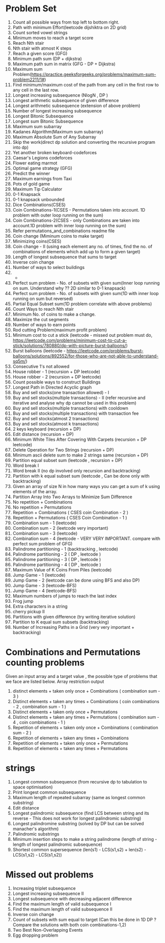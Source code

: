 # Problem Set

1) Count all possible ways from top left to bottom right.
2) Path with minimum Effort(leetcode dijshiktra on 2D grid)
3) Count sorted vowel strings
4) Minimum moves to reach a target score
5) Reach Nth stair
6) Nth stair with atmost K steps 
7) Reach a given score (GFG)
8) Minimum path sum (DP + dijkstra)
9) Maximum path sum in matrix (GFG - DP + Dijkstra)
10) Maximum sum Problem(https://practice.geeksforgeeks.org/problems/maximum-sum-problem2211/1#)
11) Find minimum/maximum cost of the path from any cell in the first row to any cell in the last row.
12) Longest increasing subsequence (NlogN , DP )
13) Longest arithmetic subsequence of given difference
14) Longest arithmetic subsequence (extension of above problem)
15) Number of longest increasing subsequence
16) Longest Bitonic Subsequence 
17) Longest sum Bitonic Subsequence 
18) Maximum sum subarray 
19) Kadanes Algorithm(Maximum sum subarray)
20) Maximum Absolute Sum of Any Subarray
21) Skip the work(direct dp solution and converting the recursive program into dp) 
22) Yet another broken keyboard-codeforces
23) Caesar's Legions codeforces
24) Flower eating marmot 
25) Optimal game strategy (GFG)
26) Predict the winner
27) Maximum earnings from Taxi
28) Pots of gold game 
29) Maximum Tip Calculator 
30) 0-1 Knapsack 
31) 0-1 knapsack unbounded
32) Dice Combinations(CSES)
33) Coin Combinations-1(CSES - Permutations taken into account. 1D problem with outer loop running on the sum)
34) Coin Combinations-2(CSES - only Combinations are taken into account.1D problem with inner loop running on the sum)
35) Refer permutations_and_combinations readme file
36) Coin change (Miminum coins to make target)
37) Minimizing coins(CSES)
38) Coin change - II (using each element any no. of times, find the no. of combinations of elements which add up to form a given target)
39) Length of longest subsequence that sums to target
40) Inverse coin change
41) Number of ways to select buildings
42) -
43) Perfect sum problem - No. of subsets with given sum(Inner loop running on sum. Understand why ?? 2D similar to 0-1 knapsack)
44) Perfect sum problem - No. of subsets with given sum(1D with inner loop running on sum but reversed)
45) Partial Equal Subset sum(1D problem correlate with above problems)
46) Count Ways to reach Nth stair
47) Minimum No. of coins to make a change.
48) Maximize the cut segments
49) Number of ways to earn points
50) Rod cutting Problem(maximum profit problem)
51) Minimum cost to cut a stick (leetcode - missed out problem must do, https://leetcode.com/problems/minimum-cost-to-cut-a-stick/solutions/780880/dp-with-picture-burst-balloons/)
52) Burst balloons (leetcode - https://leetcode.com/problems/burst-balloons/solutions/892552/for-those-who-are-not-able-to-understand-sq5m/)
53) Consecutive 1's not allowed 
54) House robber - 1 (recursion + DP leetcode)
38) House robber - 2 (recursion + DP leetcode)
38) Count possible ways to construct Buildings
39) Longest Path in Directed Acyclic graph
40) Buy and sell stocks(one transaction allowed) - I  
41) Buy and sell stocks(multiple transactions) - II (refer recursive and iterative and analyse why dp cannot be used in this problem) 
43) Buy and sell stocks(multiple transactions) with cooldown 
44) Buy and sell stocks(multiple transactions) with transaction fee
45) Buy and sell stocks(atmost 2 transactions) 
46) Buy and sell stocks(atmost k transactions)
47) 2 keys keyboard (recursion + DP)
48) Edit distance (recursion + DP) 
49) Minimum White Tiles After Covering With Carpets (recursion + DP leetcode)
50) Delete Operation for Two Strings (recursion + DP)
51) Minimum ascii delete sum to make 2 strings same (recursion + DP)
52) Partition equal subset sum (leetcode , recursion + DP) 
53) Word break I
54) Word break II (no dp involved only recursion and backtracking)
53) Partition with k equal subset sum (leetcode , Can be done only with backtracking)
54) Given an array of size N in how many ways you can get a sum of k using elements of the array.
55) Partition Array Into Two Arrays to Minimize Sum Difference
56) No repetition + Combinations 
57) No repetition + Permutations 
58) Repetition + Combinations ( CSES coin Combination - 2 )
59) Repetition + Permutations ( CSES Coin Combination - 1 )
60) Combination sum - 1 (leetcode)
61) Combination sum - 2 (leetcode very important)
62) Combination sum - 3 (leetcode) 
63) Combination sum - 4 (leetcode - VERY VERY IMPORTANT. compare with perfect sum problem of GFG) 
64) Palindrome partitioning - 1 (backtracking , leetcode) 
65) Palindrome partitioning - 2 ( DP , leetcode )
66) Palindrome partitioning - 3 ( DP , leetcode )
67) Palindrome partitioning - 4 ( DP , leetcode )
68) Maximum Value of K Coins From Piles (leetcode)
69) Jump Game - 1 (leetcode)
70) Jump Game - 2 (leetcode can be done using BFS and also DP)
71) Jump Game - 3 (leetcode-BFS)
72) Jump Game - 4 (leetcode-BFS)
73) Maximum numbers of jumps to reach the last index
74) Frog jump
75) Extra characters in a string
76) cherry pickup II
77) Partitions with given difference (try writing iterative solution)
78) Partition to K equal sum subsets (backtracking)
79) Number of Increasing Paths in a Grid (very very important + backtracking)


# Combinations and Permutations counting problems
Given an input array and a target value , the possible type of problems that we face are listed below.
      Array              restriction       output 
1) distinct elements + taken only once + Combinations ( combination sum - 3 )
2) Distinct elements + taken any times + Combinations ( coin combinations - 2 , combination sum - 1 )
3) Distinct elements + taken only once + Permutations  
4) Distinct elements + taken any times + Permutations ( combination sum - 4 , coin combinations - 1 )
5) Repetition of elements + taken only once + Combinations ( combination sum - 2 )
6) Repetition of elements + taken any times + Combinations 
7) Repetition of elements + taken only once + Permutations
8) Repetition of elements + taken any times + Permutations

# strings 
1) Longest common subsequence (from recursive dp to tabulation to space optimisation)
2) Print longest common subsequence
3) Maximum length of repeated subarray (same as longest common substring)
4) Edit distance
5) Longest palindromic subsequence (find LCS between string and its reverse - This does not work for longest palindromic substring)
6) Longest palindromine substring (solved by DP but can be solved manacher's algorithm)
7) Palindromic substrings
8) Minimum insertion steps to make a string palindrome (length of string - length of longest palindromic subsequence)
9) Shortest common supersequence (len(s1) - LCS(s1,s2) + len(s2) - LCS(s1,s2) - LCS(s1,s2))

# Missed out problems
1) Increasing triplet subsequence
2) Longest increasing subsequence II
3) Longest subsequence with decreasing adjacent difference
4) Find the maximum length of valid subsequence I
5) Find the maximum length of valid subsequence II
6) Inverse coin change
7) Count of subsets with sum equal to target (Can this be done in 1D DP ? Compare the solutions with both coin combinations-1,2)
8) Two Best Non-Overlapping Events
9) Egg dropping problem


